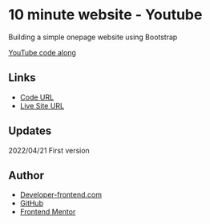 #  10 minute website - Youtube

Building a simple onepage website using Bootstrap

[YouTube code along](https://www.youtube.com/watch?v=0caMdiaZDRc)

## Links

- [Code URL](https://github.com/dirkVerm/frontend-exercises/tree/main/03%20Bootstrap/03%2010%20minute%20website%20-%20Youtube)
- [Live Site URL](https://dirkverm.github.io/frontend-exercises/03%20Bootstrap/03%2010%20minute%20website%20-%20Youtube/)

## Updates
2022/04/21
First version

## Author

- [Developer-frontend.com](https://developer-frontend.com)
- [GitHub](https://github.com/dirkVerm)
- [Frontend Mentor](https://www.frontendmentor.io/profile/dirkVerm)


